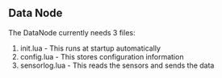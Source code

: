 ## Data Node

The DataNode currently needs 3 files:

1. init.lua - This runs at startup automatically
2. config.lua - This stores configuration information
3. sensorlog.lua - This reads the sensors and sends the data
